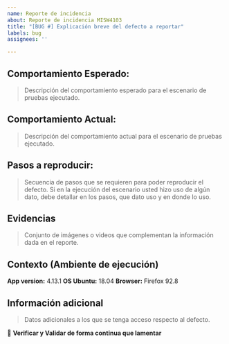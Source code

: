 ```yaml
---
name: Reporte de incidencia
about: Reporte de incidencia MISW4103
title: "[BUG #] Explicación breve del defecto a reportar"
labels: bug
assignees: ''

---
```


## Comportamiento Esperado:

> Descripción del comportamiento esperado para el escenario de pruebas ejecutado.

## Comportamiento Actual:

> Descripción del comportamiento actual para el escenario de pruebas ejecutado.

## Pasos a reproducir:

> Secuencia de pasos que se requieren para poder reproducir el defecto. Si en la ejecución del escenario usted hizo uso de algún dato, debe detallar en los pasos, que dato uso y en donde lo uso.

## Evidencias

> Conjunto de imágenes o videos que complementan la información dada en el reporte.

## Contexto (Ambiente de ejecución)

**App version:** 4.13.1
**OS Ubuntu:** 18.04
**Browser:** Firefox 92.8

## Información adicional

> Datos adicionales a los que se tenga acceso respecto al defecto.

💪 **Verificar y Validar de forma continua que lamentar**
